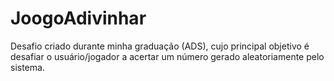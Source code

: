 # JoogoAdivinhar 
Desafio criado durante minha graduação (ADS), cujo principal objetivo é desafiar o usuário/jogador a acertar um número gerado aleatoriamente pelo sistema.
